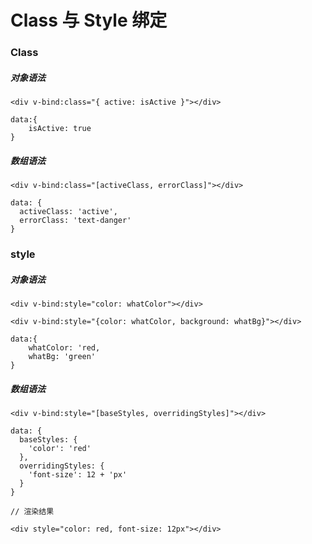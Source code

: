 # Class 与 Style 绑定

### Class

##### 对象语法

```
<div v-bind:class="{ active: isActive }"></div>

data:{
    isActive: true
}
```

##### 数组语法

```
<div v-bind:class="[activeClass, errorClass]"></div>

data: {
  activeClass: 'active',
  errorClass: 'text-danger'
}
```


### style 

##### 对象语法

```
<div v-bind:style="color: whatColor"></div>

<div v-bind:style="{color: whatColor, background: whatBg}"></div>

data:{
    whatColor: 'red,
    whatBg: 'green'
}
```


##### 数组语法

```
<div v-bind:style="[baseStyles, overridingStyles]"></div>

data: {
  baseStyles: {
    'color': 'red'
  },
  overridingStyles: {
    'font-size': 12 + 'px'
  }
}

// 渲染结果

<div style="color: red, font-size: 12px"></div>

```


